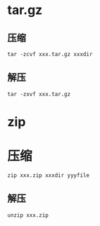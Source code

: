 # tar.gz

## 压缩

    tar -zcvf xxx.tar.gz xxxdir

## 解压

    tar -zxvf xxx.tar.gz

# zip

# 压缩

    zip xxx.zip xxxdir yyyfile

## 解压

    unzip xxx.zip

